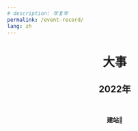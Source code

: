 ```yaml
---
# description: 年复年
permalink: /event-record/
lang: zh
---
```

<center>

# 大事

## 2022年

<br>

**建站**🥳
  